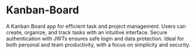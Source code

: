 # Kanban-Board
A Kanban Board app for efficient task and project management. Users can create, organize, and track tasks with an intuitive interface. Secure authentication with JWTs ensures safe login and data protection. Ideal for both personal and team productivity, with a focus on simplicity and security.
